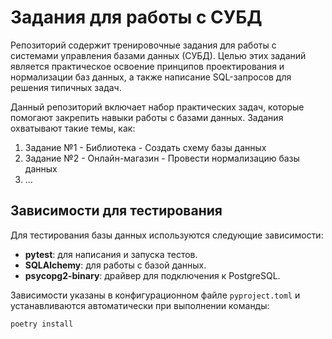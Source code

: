 # Задания для работы с СУБД

Репозиторий содержит тренировочные задания для работы с системами управления базами данных (СУБД). Целью этих заданий является практическое освоение принципов проектирования и нормализации баз данных, а также написание SQL-запросов для решения типичных задач.

Данный репозиторий включает набор практических задач, которые помогают закрепить навыки работы с базами данных. Задания охватывают такие темы, как:

1. Задание №1 - Библиотека - Создать схему базы данных
2. Задание №2 - Онлайн-магазин - Провести нормализацию базы данных
3. ...

## Зависимости для тестирования

Для тестирования базы данных используются следующие зависимости:

- **pytest**: для написания и запуска тестов.
- **SQLAlchemy**: для работы с базой данных.
- **psycopg2-binary**: драйвер для подключения к PostgreSQL.

Зависимости указаны в конфигурационном файле `pyproject.toml` и устанавливаются автоматически при выполнении команды:

```bash
poetry install
```
